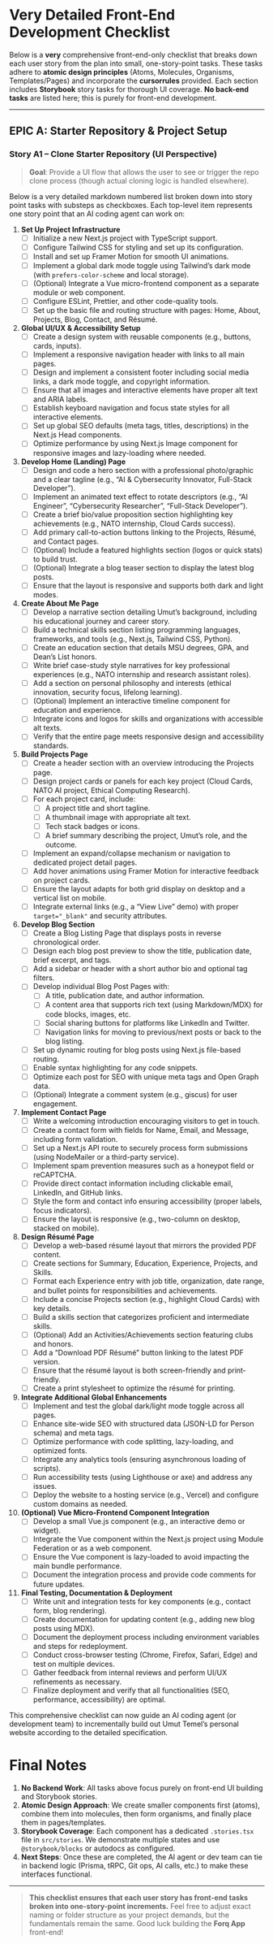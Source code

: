 # **Very Detailed Front-End Development Checklist**

Below is a **very** comprehensive front-end-only checklist that breaks down each user story from the plan into small, one-story-point tasks. These tasks adhere to **atomic design principles** (Atoms, Molecules, Organisms, Templates/Pages) and incorporate the **cursorrules** provided. Each section includes **Storybook** story tasks for thorough UI coverage. **No back-end tasks** are listed here; this is purely for front-end development.

---

## **EPIC A: Starter Repository & Project Setup**

### **Story A1 – Clone Starter Repository (UI Perspective)**

> **Goal**: Provide a UI flow that allows the user to see or trigger the repo clone process (though actual cloning logic is handled elsewhere).

Below is a very detailed markdown numbered list broken down into story point tasks with substeps as checkboxes. Each top-level item represents one story point that an AI coding agent can work on:

1. **Set Up Project Infrastructure**
   - [ ] Initialize a new Next.js project with TypeScript support.
   - [ ] Configure Tailwind CSS for styling and set up its configuration.
   - [ ] Install and set up Framer Motion for smooth UI animations.
   - [ ] Implement a global dark mode toggle using Tailwind’s dark mode (with `prefers-color-scheme` and local storage).
   - [ ] (Optional) Integrate a Vue micro-frontend component as a separate module or web component.
   - [ ] Configure ESLint, Prettier, and other code-quality tools.
   - [ ] Set up the basic file and routing structure with pages: Home, About, Projects, Blog, Contact, and Résumé.

2. **Global UI/UX & Accessibility Setup**
   - [ ] Create a design system with reusable components (e.g., buttons, cards, inputs).
   - [ ] Implement a responsive navigation header with links to all main pages.
   - [ ] Design and implement a consistent footer including social media links, a dark mode toggle, and copyright information.
   - [ ] Ensure that all images and interactive elements have proper alt text and ARIA labels.
   - [ ] Establish keyboard navigation and focus state styles for all interactive elements.
   - [ ] Set up global SEO defaults (meta tags, titles, descriptions) in the Next.js Head components.
   - [ ] Optimize performance by using Next.js Image component for responsive images and lazy-loading where needed.

3. **Develop Home (Landing) Page**
   - [ ] Design and code a hero section with a professional photo/graphic and a clear tagline (e.g., “AI & Cybersecurity Innovator, Full-Stack Developer”).
   - [ ] Implement an animated text effect to rotate descriptors (e.g., “AI Engineer”, “Cybersecurity Researcher”, “Full-Stack Developer”).
   - [ ] Create a brief bio/value proposition section highlighting key achievements (e.g., NATO internship, Cloud Cards success).
   - [ ] Add primary call-to-action buttons linking to the Projects, Résumé, and Contact pages.
   - [ ] (Optional) Include a featured highlights section (logos or quick stats) to build trust.
   - [ ] (Optional) Integrate a blog teaser section to display the latest blog posts.
   - [ ] Ensure that the layout is responsive and supports both dark and light modes.

4. **Create About Me Page**
   - [ ] Develop a narrative section detailing Umut’s background, including his educational journey and career story.
   - [ ] Build a technical skills section listing programming languages, frameworks, and tools (e.g., Next.js, Tailwind CSS, Python).
   - [ ] Create an education section that details MSU degrees, GPA, and Dean’s List honors.
   - [ ] Write brief case-study style narratives for key professional experiences (e.g., NATO internship and research assistant roles).
   - [ ] Add a section on personal philosophy and interests (ethical innovation, security focus, lifelong learning).
   - [ ] (Optional) Implement an interactive timeline component for education and experience.
   - [ ] Integrate icons and logos for skills and organizations with accessible alt texts.
   - [ ] Verify that the entire page meets responsive design and accessibility standards.

5. **Build Projects Page**
   - [ ] Create a header section with an overview introducing the Projects page.
   - [ ] Design project cards or panels for each key project (Cloud Cards, NATO AI project, Ethical Computing Research).
   - [ ] For each project card, include:
     - [ ] A project title and short tagline.
     - [ ] A thumbnail image with appropriate alt text.
     - [ ] Tech stack badges or icons.
     - [ ] A brief summary describing the project, Umut’s role, and the outcome.
   - [ ] Implement an expand/collapse mechanism or navigation to dedicated project detail pages.
   - [ ] Add hover animations using Framer Motion for interactive feedback on project cards.
   - [ ] Ensure the layout adapts for both grid display on desktop and a vertical list on mobile.
   - [ ] Integrate external links (e.g., a “View Live” demo) with proper `target="_blank"` and security attributes.

6. **Develop Blog Section**
   - [ ] Create a Blog Listing Page that displays posts in reverse chronological order.
   - [ ] Design each blog post preview to show the title, publication date, brief excerpt, and tags.
   - [ ] Add a sidebar or header with a short author bio and optional tag filters.
   - [ ] Develop individual Blog Post Pages with:
     - [ ] A title, publication date, and author information.
     - [ ] A content area that supports rich text (using Markdown/MDX) for code blocks, images, etc.
     - [ ] Social sharing buttons for platforms like LinkedIn and Twitter.
     - [ ] Navigation links for moving to previous/next posts or back to the blog listing.
   - [ ] Set up dynamic routing for blog posts using Next.js file-based routing.
   - [ ] Enable syntax highlighting for any code snippets.
   - [ ] Optimize each post for SEO with unique meta tags and Open Graph data.
   - [ ] (Optional) Integrate a comment system (e.g., giscus) for user engagement.

7. **Implement Contact Page**
   - [ ] Write a welcoming introduction encouraging visitors to get in touch.
   - [ ] Create a contact form with fields for Name, Email, and Message, including form validation.
   - [ ] Set up a Next.js API route to securely process form submissions (using NodeMailer or a third-party service).
   - [ ] Implement spam prevention measures such as a honeypot field or reCAPTCHA.
   - [ ] Provide direct contact information including clickable email, LinkedIn, and GitHub links.
   - [ ] Style the form and contact info ensuring accessibility (proper labels, focus indicators).
   - [ ] Ensure the layout is responsive (e.g., two-column on desktop, stacked on mobile).

8. **Design Résumé Page**
   - [ ] Develop a web-based résumé layout that mirrors the provided PDF content.
   - [ ] Create sections for Summary, Education, Experience, Projects, and Skills.
   - [ ] Format each Experience entry with job title, organization, date range, and bullet points for responsibilities and achievements.
   - [ ] Include a concise Projects section (e.g., highlight Cloud Cards) with key details.
   - [ ] Build a skills section that categorizes proficient and intermediate skills.
   - [ ] (Optional) Add an Activities/Achievements section featuring clubs and honors.
   - [ ] Add a “Download PDF Résumé” button linking to the latest PDF version.
   - [ ] Ensure that the résumé layout is both screen-friendly and print-friendly.
   - [ ] Create a print stylesheet to optimize the résumé for printing.

9. **Integrate Additional Global Enhancements**
   - [ ] Implement and test the global dark/light mode toggle across all pages.
   - [ ] Enhance site-wide SEO with structured data (JSON-LD for Person schema) and meta tags.
   - [ ] Optimize performance with code splitting, lazy-loading, and optimized fonts.
   - [ ] Integrate any analytics tools (ensuring asynchronous loading of scripts).
   - [ ] Run accessibility tests (using Lighthouse or axe) and address any issues.
   - [ ] Deploy the website to a hosting service (e.g., Vercel) and configure custom domains as needed.

10. **(Optional) Vue Micro-Frontend Component Integration**
    - [ ] Develop a small Vue.js component (e.g., an interactive demo or widget).
    - [ ] Integrate the Vue component within the Next.js project using Module Federation or as a web component.
    - [ ] Ensure the Vue component is lazy-loaded to avoid impacting the main bundle performance.
    - [ ] Document the integration process and provide code comments for future updates.

11. **Final Testing, Documentation & Deployment**
    - [ ] Write unit and integration tests for key components (e.g., contact form, blog rendering).
    - [ ] Create documentation for updating content (e.g., adding new blog posts using MDX).
    - [ ] Document the deployment process including environment variables and steps for redeployment.
    - [ ] Conduct cross-browser testing (Chrome, Firefox, Safari, Edge) and test on multiple devices.
    - [ ] Gather feedback from internal reviews and perform UI/UX refinements as necessary.
    - [ ] Finalize deployment and verify that all functionalities (SEO, performance, accessibility) are optimal.

This comprehensive checklist can now guide an AI coding agent (or development team) to incrementally build out Umut Temel’s personal website according to the detailed specification.

# **Final Notes**

1. **No Backend Work**: All tasks above focus purely on front-end UI building and Storybook stories.
2. **Atomic Design Approach**: We create smaller components first (atoms), combine them into molecules, then form organisms, and finally place them in pages/templates.
3. **Storybook Coverage**: Each component has a dedicated `.stories.tsx` file in `src/stories`. We demonstrate multiple states and use `@storybook/blocks` or autodocs as configured.
4. **Next Steps**: Once these are completed, the AI agent or dev team can tie in backend logic (Prisma, tRPC, Git ops, AI calls, etc.) to make these interfaces functional.

---

> **This checklist ensures that each user story has front-end tasks broken into one-story-point increments.** Feel free to adjust exact naming or folder structure as your project demands, but the fundamentals remain the same. Good luck building the **Forq App** front-end!

